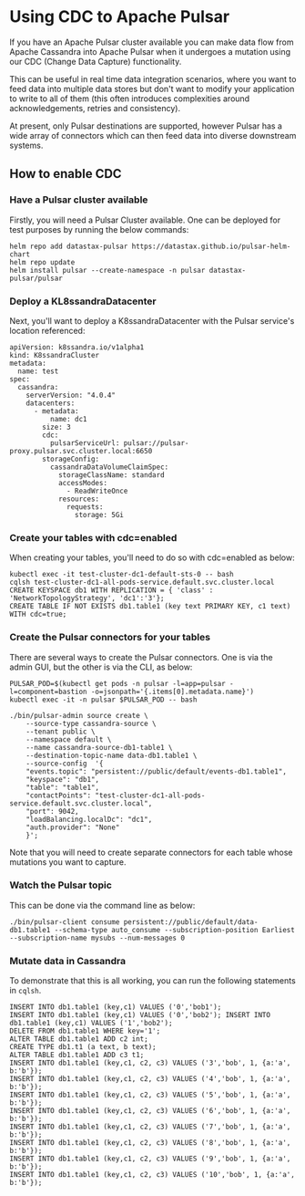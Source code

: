 # Using CDC to Apache Pulsar

If you have an Apache Pulsar cluster available you can make data flow from Apache Cassandra into Apache Pulsar when it undergoes a mutation using our CDC (Change Data Capture) functionality.

This can be useful in real time data integration scenarios, where you want to feed data into multiple data stores but don't want to modify your application to write to all of them (this often introduces complexities around acknowledgements, retries and consistency).

At present, only Pulsar destinations are supported, however Pulsar has a wide array of connectors which can then feed data into diverse downstream systems.

## How to enable CDC 

### Have a Pulsar cluster available


Firstly, you will need a Pulsar Cluster available. One can be deployed for test purposes by running the below commands:

```
helm repo add datastax-pulsar https://datastax.github.io/pulsar-helm-chart
helm repo update
helm install pulsar --create-namespace -n pulsar datastax-pulsar/pulsar
```

### Deploy a KL8ssandraDatacenter

Next, you'll want to deploy a K8ssandraDatacenter with the Pulsar service's location referenced:

```
apiVersion: k8ssandra.io/v1alpha1
kind: K8ssandraCluster
metadata:
  name: test
spec:
  cassandra:
    serverVersion: "4.0.4"
    datacenters:
      - metadata:
          name: dc1
        size: 3
        cdc:
          pulsarServiceUrl: pulsar://pulsar-proxy.pulsar.svc.cluster.local:6650
        storageConfig:
          cassandraDataVolumeClaimSpec:
            storageClassName: standard
            accessModes:
              - ReadWriteOnce
            resources:
              requests:
                storage: 5Gi
```

### Create your tables with cdc=enabled

When creating your tables, you'll need to do so with cdc=enabled as below:

```
kubectl exec -it test-cluster-dc1-default-sts-0 -- bash
cqlsh test-cluster-dc1-all-pods-service.default.svc.cluster.local
CREATE KEYSPACE db1 WITH REPLICATION = { 'class' : 'NetworkTopologyStrategy', 'dc1':'3'};
CREATE TABLE IF NOT EXISTS db1.table1 (key text PRIMARY KEY, c1 text) WITH cdc=true;
```

### Create the Pulsar connectors for your tables

There are several ways to create the Pulsar connectors. One is via the admin GUI, but the other is via the CLI, as below:

```
PULSAR_POD=$(kubectl get pods -n pulsar -l=app=pulsar -l=component=bastion -o=jsonpath='{.items[0].metadata.name}')
kubectl exec -it -n pulsar $PULSAR_POD -- bash

./bin/pulsar-admin source create \
    --source-type cassandra-source \
    --tenant public \
    --namespace default \
    --name cassandra-source-db1-table1 \
    --destination-topic-name data-db1.table1 \
    --source-config  '{
    "events.topic": "persistent://public/default/events-db1.table1",
    "keyspace": "db1",
    "table": "table1",
    "contactPoints": "test-cluster-dc1-all-pods-service.default.svc.cluster.local",
    "port": 9042,
    "loadBalancing.localDc": "dc1",
    "auth.provider": "None"
    }';
```

Note that you will need to create separate connectors for each table whose mutations you want to capture.

### Watch the Pulsar topic 

This can be done via the command line as below:

```
./bin/pulsar-client consume persistent://public/default/data-db1.table1 --schema-type auto_consume --subscription-position Earliest --subscription-name mysubs --num-messages 0
```

### Mutate data in Cassandra

To demonstrate that this is all working, you can run the following statements in `cqlsh`.

```
INSERT INTO db1.table1 (key,c1) VALUES ('0','bob1');
INSERT INTO db1.table1 (key,c1) VALUES ('0','bob2'); INSERT INTO db1.table1 (key,c1) VALUES ('1','bob2');
DELETE FROM db1.table1 WHERE key='1';
ALTER TABLE db1.table1 ADD c2 int;
CREATE TYPE db1.t1 (a text, b text);
ALTER TABLE db1.table1 ADD c3 t1;
INSERT INTO db1.table1 (key,c1, c2, c3) VALUES ('3','bob', 1, {a:'a', b:'b'});
INSERT INTO db1.table1 (key,c1, c2, c3) VALUES ('4','bob', 1, {a:'a', b:'b'});
INSERT INTO db1.table1 (key,c1, c2, c3) VALUES ('5','bob', 1, {a:'a', b:'b'});
INSERT INTO db1.table1 (key,c1, c2, c3) VALUES ('6','bob', 1, {a:'a', b:'b'});
INSERT INTO db1.table1 (key,c1, c2, c3) VALUES ('7','bob', 1, {a:'a', b:'b'});
INSERT INTO db1.table1 (key,c1, c2, c3) VALUES ('8','bob', 1, {a:'a', b:'b'});
INSERT INTO db1.table1 (key,c1, c2, c3) VALUES ('9','bob', 1, {a:'a', b:'b'});
INSERT INTO db1.table1 (key,c1, c2, c3) VALUES ('10','bob', 1, {a:'a', b:'b'});
```
